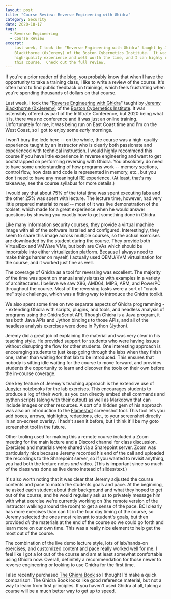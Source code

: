 ```yaml
---
layout: post
title: "Course Review: Reverse Engineering with Ghidra"
category: Security
date: 2020-10-17
tags:
  - Reverse Engineering
  - Course Review
excerpt:
    Last week, I took the "Reverse Engineering with Ghidra" taught by Jeremy
    Blackthorne (0xJeremy) of the Boston Cybernetics Institute.  It was a
    high-quality experience and well worth the time, and I can highly recommend
    this course.  Check out the full review.
---
```


If you're a prior reader of the blog, you probably know that when I have the
opportunity to take a training class, I like to write a review of the course.
It's often hard to find public feedback on trainings, which feels frustrating
when you're spending thousands of dollars on that course.

Last week, I took the "[Reverse Engineering with
Ghidra](http://infiltratecon.com/conference/training/reverse-engineering-with-ghidra.html)"
taught by [Jeremy Blackthorne (0xJeremy)](https://twitter.com/0xjeremy) of the
[Boston Cybernetics Institute](https://www.bostoncybernetics.org/).  It was
ostensibly offered as part of the Infiltrate Conference, but 2020 being what it
is, there was no conference and it was just an online training.  Unfortunately
for me, it was being run on East Coast time and I'm on the West Coast, so I got
to enjoy some *early* mornings.

I won't bury the lede here -- on the whole, the course was a high-quality
experience taught by an instructor who is clearly both passionate and
experienced with technical instruction.  I would highly recommend this course if
you have little experience in reverse engineering and want to get bootstrapped
on performing reversing with Ghidra.  You absolutely do need to have some
understanding of how programs work -- memory sections, control flow, how data
and code is represented in memory, etc., but you don't need to have any
meaningful RE experience.  (At least, that's my takeaway, see the course
syllabus for more details.)

I would say that about 75% of the total time was spent executing labs and the
other 25% was spent with lecture.  The lecture time, however, had very little
prepared material to read -- most of it was live demonstration of the toolset,
which made for a great experience when he would answer questions by showing you
exactly how to get something done in Ghidra.

Like many information security courses, they provide a virtual machine image
with all of the software installed and configured.  Interestingly, they seem to
share this image across multiple courses, so the actual exercises are downloaded
by the student during the course.  They provide both VirtualBox and VMWare VMs,
but both are OVAs which should be importable into either virtualization
platform.  Because I always need to make things harder on myself, I actually
used QEMU/KVM virtualization for the course, and it worked just fine as well.

The coverage of Ghidra as a tool for reversing was excellent.  The majority of
the time was spent on manual analysis tasks with examples in a variety of
architectures.  I believe we saw X86, AMD64, MIPS, ARM, and PowerPC throughout
the course.  Most of the reversing tasks were a sort of "crack me" style
challenge, which was a fitting way to introduce the Ghidra toolkit.

We also spent some time on two separate aspects of Ghidra programming --
extending Ghidra with scripts, plugins, and tools, and headless analysis of
programs using the GhidraScript API.  Though Ghidra is a Java program, it has
both Java APIs and Jython bindings to those APIs, and all of the headless
analysis exercises were done in Python (Jython).

Jeremy did a great job of explaining the material and was very clear in his
teaching style.  He provided support for students who were having issues without
disrupting the flow for other students.  One interesting approach is encouraging
students to just keep going through the labs when they finish one, rather than
waiting for that lab to be introduced.  This ensures that nobody is sitting idle
waiting for the course to move forward, and provides students the opportunity to
learn and discover the tools on their own before the in-course coverage.

One key feature of Jeremy's teaching approach is the extensive use of
[Jupyter](https://jupyter.org/) notebooks for the lab exercises.  This
encourages students to produce a log of their work, as you can directly embed
shell commands and python scripts (along with their output) as well as Markdown
that can include images or other resources.  A sort of a hidden gem of his
approach was also an introduction to the
[Flameshot](https://flameshot.js.org/#/) screenshot tool.  This tool lets you
add boxes, arrows, highlights, redactions, etc., to your screenshot directly in
an on-screen overlay.  I hadn't seen it before, but I think it'll be my goto
screenshot tool in the future.

Other tooling used for making this a remote course included a Zoom meeting for
the main lecture and a Discord channel for class discussion.  Exercises and
materials were shared via a Sharepoint server.  Zoom was
particularly nice because Jeremy recorded his end of the call and uploaded the
recordings to the Sharepoint server, so if you wanted to revisit anything, you
had both the lecture notes *and* video.  (This is important since so much of the
class was done as live demo instead of slides/text.)

It's also worth noting that it was clear that Jeremy adjusted the course
contents and pace to match the students goals and pace.  At the beginning, he
asked each student about their background and what they hoped to get out of the
course, and he would regularly ask us to privately message him with what
exercise we're currently working on (the remote version of the instructor
walking around the room) to get a sense of the pace.  BCI clearly has more
exercises than can fit in the four day timing of the course, so Jeremy selected
the ones most relevant to student's goals, but then provided *all* the materials
at the end of the course so we could go forth and learn more on our own time.
This was a really nice element to help get the most out of the course.

The combination of the live demo lecture style, lots of lab/hands-on exercises,
and customized content and pace really worked well for me.  I feel like I got a
lot out of the course and am at least somewhat comfortable using Ghidra now.
Overall, definitely a recommendation for those newer to reverse engineering or
looking to use Ghidra for the first time.

I also recently purchased [The Ghidra Book](https://amzn.to/3m3skjh) so I
thought I'd make a quick comparison.  The Ghidra Book looks like good reference
material, but not a way to learn from first principles.  If you haven't used
Ghidra at all, taking a course will be a much better way to get up to speed.

